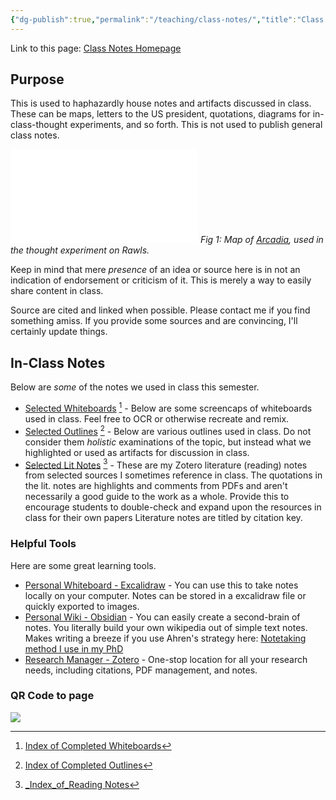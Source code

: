 ```yaml
---
{"dg-publish":true,"permalink":"/teaching/class-notes/","title":"Class Notes","tags":["gardenEntry"]}
---
```



Link to this page: [Class Notes Homepage](<https://sprightly-figolla-7afbc2.netlify.app/teaching/class-notes/>)

## Purpose

This is used to haphazardly house notes and artifacts discussed in class. These can be maps, letters to the US president, quotations, diagrams for in-class-thought experiments, and so forth. This is not used to publish general class notes.

![](WB-TE-Rawls-Base-Arcadia%201.md)
*Fig 1: Map of [Arcadia](WB-TE-Rawls-Case%201-Irrigation%20Network%201.md), used in the thought experiment on Rawls.*

Keep in mind that mere *presence* of an idea or source here is in not an indication of endorsement or criticism of it. This is merely a way to easily share content in class.

Source are cited and linked when possible. Please contact me if you find something amiss. If you provide some sources and are convincing, I'll certainly update things.

## In-Class Notes

Below are *some* of the notes we used in class this semester.

- [Selected Whiteboards](Selected%20Whiteboards.md) [^1] - Below are some screencaps of whiteboards used in class. Feel free to OCR or otherwise recreate and remix.
- [Selected Outlines](Lectures/Outlines/Selected%20Outlines.md) [^2] - Below are various outlines used in class. Do not consider them *holistic* examinations of the topic, but instead what we highlighted or used as artifacts for discussion in class.
- [Selected Lit Notes](../Research/Reading%20Notes/Selected%20Lit%20Notes.md) [^3] - These are my Zotero literature (reading) notes from selected sources I sometimes reference in class. The quotations in the lit. notes are highlights and comments from PDFs and aren't necessarily a good guide to the work as a whole. Provide this to encourage students to double-check and expand upon the resources in class for their own papers Literature notes are titled by citation key.

### Helpful Tools

Here are some great learning tools.

- [Personal Whiteboard - Excalidraw](https://excalidraw.com) - You can use this to take notes locally on your computer. Notes can be stored in a excalidraw file or quickly exported to images.
- [Personal Wiki - Obsidian](https://obsidian.md) - You can easily create a second-brain of notes. You literally build your own wikipedia out of simple text notes. Makes writing a breeze if you use Ahren's strategy here: [Notetaking method I use in my PhD](https://www.youtube.com/watch?v=L9SLlxaEEXY)
- [Research Manager - Zotero](https://zotero.org) - One-stop location for all your research needs, including citations, PDF management, and notes.

### QR Code to page

![](Pasted%20image%2020221213131826.png)

[^1]: [Index of Completed Whiteboards](Lectures/Whiteboards/Complete/_Index_of_Complete.md)

[^2]: [Index of Completed Outlines](Lectures/Outlines/_Index_of_Outlines.md)

[^3]: [_Index_of_Reading Notes](../Research/Reading%20Notes/_Index_of_Reading%20Notes.md)
